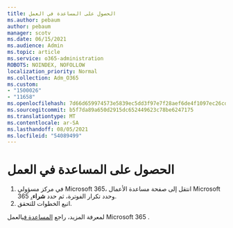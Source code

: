 ```yaml
---
title: الحصول على المساعدة في العمل
ms.author: pebaum
author: pebaum
manager: scotv
ms.date: 06/15/2021
ms.audience: Admin
ms.topic: article
ms.service: o365-administration
ROBOTS: NOINDEX, NOFOLLOW
localization_priority: Normal
ms.collection: Adm_O365
ms.custom:
- "1500026"
- "11658"
ms.openlocfilehash: 7d66d659974573e5839ec5dd3f97e7f28aef6de4f1097ec26cd3df9b00495de5
ms.sourcegitcommit: b5f7da89a650d2915dc652449623c78be6247175
ms.translationtype: MT
ms.contentlocale: ar-SA
ms.lasthandoff: 08/05/2021
ms.locfileid: "54089499"
---
```

# <a name="get-business-assist"></a>الحصول على المساعدة في العمل

1. في مركز مسؤولي Microsoft 365، انتقل إلى صفحة مساعدة الأعمال Microsoft 365 [،](https://go.microsoft.com/fwlink/p/?linkid=2158423)وحدد تكرار الفوترة، ثم حدد **شراء**.
2. اتبع الخطوات للتحقق.

لمعرفة المزيد، راجع [المساعدة في](/microsoft-365/admin/misc/business-assist)العمل Microsoft 365 .